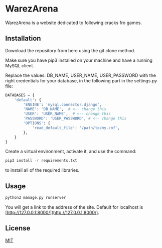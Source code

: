 # WarezArena

WarezArena is a website dedicated to following cracks fro games.

## Installation

Download the repository from here using the git clone method.

Make sure you have pip3 installed on your machine and have a running MySQL client. 

Replace the values: 
DB_NAME, 
USER_NAME,
USER_PASSWORD
with the right credentials for your database, in the following part in the settings.py file:

```python
DATABASES = {
    'default': {
        'ENGINE': 'mysql.connector.django',
        'NAME': 'DB_NAME',  # <-- change this
        'USER': 'USER_NAME',  # <-- change this
        'PASSWORD': 'USER_PASSWORD', # <-- change this
        'OPTIONS': {
            'read_default_file': '/path/to/my.cnf',
        },
    }
}
```
Create a virtual environment, activate it, and use the command:

```bash
pip3 install -r requirements.txt
```
to install all of the required libraries.

## Usage

```bash
python3 manage.py runserver
```
You will get a link to the address of the site. Default for localhost is [http://127.0.0.1:8000/](http://127.0.0.1:8000/).

## License

[MIT](https://choosealicense.com/licenses/mit/)
